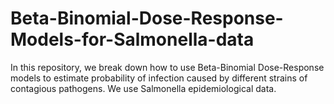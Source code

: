 # Beta-Binomial-Dose-Response-Models-for-Salmonella-data
In this repository, we break down how to use Beta-Binomial Dose-Response models to estimate probability of infection caused by different strains of contagious pathogens. We use Salmonella epidemiological data.  
